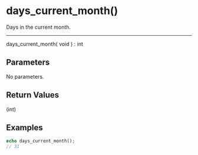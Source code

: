 # days_current_month()

Days in the current month.

---

days_current_month( void ) : int

## Parameters

No parameters.

## Return Values

(int)

## Examples

```php
echo days_current_month();
// 31
```
